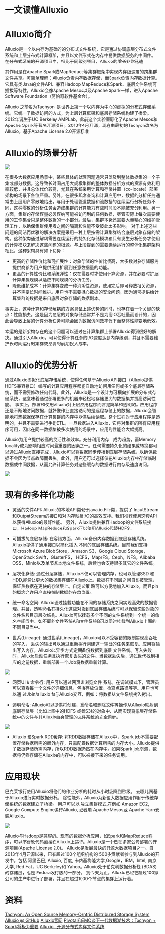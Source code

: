 # 一文读懂Alluxio

# Alluxio简介

Alluxio是一个以内存为基础的的分布式文件系统，它是通过协调底层分布式文件系统和上层分布式计算框架，并且以文件形式在内存中提供数据服务的中间件。 在分布式系统的开源项目中，相比于同级别项目，Alluxio的增长非常迅速

其作用是在Apache Spark或MapReduce等集群框架中实现内存级速度的跨集群文件共享。可简单理解：Alluxio负责内存数据存储，而Spark负责内存数据计算。它具有类Java的文件API、兼容Hadoop MapReduce和Spark、底层文件系统可插拔等特性。Alluxio会像Apache Mesos以及Apache Spark一样，进入Apache Software Foundation（阿帕奇软件基金会）。

Alluxio 之前名为Tachyon, 是世界上第一个以内存为中心的虚拟的分布式存储系统。它统一了数据访问的方式，为上层计算框架和底层存储系统构建了桥梁。2012年诞生于UC Berkeley AMPLab，此前这个实验室孵化了Apache Mesos和Apache Spark等著名开源项目。2013年4月开源，现在由最初的Tachyon改名为Alluxio，基于Apache License 2.0开源标准

# Alluxio的场景分析

![](img/2.png)

在很多大数据应用场景中，某些具体的处理问题通常只涉及到整体数据集的一个子集或部分数据。这导致长时间占用大规模集群的整体数据分析方式的资源有效利用率较低，并且总体代价较高，尤其在系统采用计算和存储并置（co-locate）部署架构的场景下各位严重。另外，在很多即席查询和计算应用中，数据的分析任务通常由上层用户零散地给出，与用于处理管道数据和流数据的连续运行分析任务不同，这种零散的分析任务会造成集群的计算能力有些时间段不能被充分利用。另一方面，集群的存储容量必须容纳可能被访问到的任何数据，尽管实际上每次需要使用的工作集合只是整体数据的一小部分。最后，集群本身还需要大量精心的维护管理工作，以确保集群使用者之间的隔离和性能不受彼此太多影响。
对于上述这些问题的简洁而优雅的解决方案是采用一种上层按需计算集群结合底层对象存储的架构。这种架构通过解耦需要连续运行的持久化存储模块和只有发生分析任务才使用的计算模块来解决这些问题的根源。与上段提到的需要连续运行的整体化集群架构相比，这种架构具有如下优势：

* 更高的存储性价比和可扩展性：对象存储的性价比很高，大多数对象存储服务提供商都为用户提供无缝扩展到任意数据量的功能。
* 更高的计算性价比和系统弹性：仅在需要时才使用计算资源，并在必要时扩展计算集群规模以适应不同规模的分析任务。
* 降低维护成本：计算集群变成一种消耗性资源，使用完后即可释放相关资源，并不需要长时间维护。用户也不需要担心数据的安全问题，因为通常提供给计算集群的数据是来自底层对象存储的数据副本。

事实上，这种计算和存储解耦的方案具备上述优势的同时，也存在着一个关键的缺点：性能损失。这是因为底层的对象存储通常并不是为高IO吞吐量而设计的，因此会导致上层的计算分析任务可能会因为数据访问效率低下而整体性能变地低效。

幸运的是新架构存在的这个问题可以通过在计算集群上部署Alluxio得到很好的解决。通过引入Alluxio，可以使得计算任务的I/O速度达到内存级别，并且不需要维护长时间运行的集群或昂贵的前期投入成本。

# Alluxio的优势分析

通过Alluxio虚拟化底层存储系统，使得任何基于Alluxio API接口（Alluxio提供HDFS兼容接口）编写的计算应用程序都能自动地访问用任何或多个底层存储系统，而不需要修改任何代码。此外，Alluxio是一个设计为可横向扩展的分布式存储系统，这意味着通过部署更多的机器来轻松地存储更大的数据集并提高访问性能。 事实上，部署和使用Alluxio对上层应用程序而言是简单和透明的。应用程序还是不断地访问数据，就好像作业直接访问的是远程存储上的数据，Alluxio会智能地将热数据保存在计算集群的内存中以供后续读取。整个过程对于应用程序是透明的，并且不需要进行手动ETL。一旦数据进入Alluxio，它将对集群的所有应用程序可用，因此在同一数据集被多次使用的场景中，应用的性能会大幅提高。 

Alluxio为用户提供较高的灵活性和效率。充分利用内存，成为趋势，而Memory locality成为影响相应时间最重要的因素之一。任何需要持久化的结果或转换都可以通过Alluxio直接完成，Alluxio可以将数据同步传播到底层存储系统，以确保数据不会因为节点故障而丢失。此外，用户还可以选择仅在Alluxio内存中存储临时数据或中间数据，从而允许计算任务对这些缓存的数据进行内存级速度访问。

![](img/1.png)

# 现有的多样化功能

* 灵活的文件API: Alluxio的本地API类似于java.io.File类，提供了 InputStream和OutputStream的接口和对内存映射I/O的高效支持。我们推荐使用这套API以获得Alluxio的最好性能。 另外，Alluxio提供兼容Hadoop的文件系统接口，Hadoop MapReduce和Spark可以使用Alluxio代替HDFS。

* 可插拔的底层存储: 在容错方面，Alluxio备份内存数据到底层存储系统。Alluxio提供了通用接口以简化插入 不同的底层存储系统。目前我们支持Microsoft Azure Blob Store，Amazon S3，Google Cloud Storage，OpenStack Swift，GlusterFS， HDFS，MaprFS，Ceph，NFS，Alibaba OSS，Minio以及单节点本地文件系统，后续也会支持很多其它的文件系统。

* 层次化存储: 通过分层存储，Alluxio不仅可以管理内存，也可以管理SSD 和HDD,能够让更大的数据集存储在Alluxio上。数据在不同层之间自动被管理，保证热数据在更快的存储层上。自定义策 略可以方便地加入Alluxio，而且pin的概念允许用户直接控制数据的存放位置。

* 统一命名空间: Alluxio通过挂载功能在不同的存储系统之间实现高效的数据管理。并且，透明命名在持久化这些对象到底层存储系统时可以保留这些对象的文件名和目录层次结构。Alluxio可以挂载多个不同的文件系统到一个统一的命名空间当中，如不同的文件系统A和文件系统B可以同时挂载到Alluxio上面的不同目录当中。

* 世系(Lineage): 通过世系(Lineage)，Alluxio可以不受容错的限制实现高吞吐的写入， 丢失的输出可以通过重新执行创建这一输出的任务来恢复。应用将输出写入内存，Alluxio以异步方式定期备份数据到底层 文件系统。写入失败时，Alluxio启动任务重执行恢复丢失的文件。当数据丢失后，通过世代找到相应的之前数据，重新部署一个Job将数据重新计算。

![](img/5.png)

* 网页UI & 命令行: 用户可以通过网页UI浏览文件 系统。在调试模式下，管理员可以查看每一个文件的详细信息，包括存放位置，检查点路径等等。用户也可以通 过./bin/alluxio fs与Alluxio交互，例如：将数据从文件系统拷入拷出。

* 透明命名: Alluxio可以提供将创建，重命名和删除文件等操作从Alluxio映射到底层存储层（比如上图中的HDFS 或者S3)的对象中，从而实现将底层存储系统中的文件与其Alluxio自身管理的文件系统的完全同步。

![](img/4.png)

* Alluxio 和Spark RDD缓存: 将RDD数据存储在Alluxio中，Spark job不需要配置存储数据所需的额外内存，只需配置数据计算所需的内存大小。Alluxio提供了数据存储所需内存，所以RDD数据仍然在内存中。如果Spark job崩溃，数据将仍然存储在Alluxio的内存中，可以被接下来的任务调用。


# 应用现状


巴克莱银行使用Alluxio将他们的作业分析的耗时从小时级降到秒级。 去哪儿网基于Alluxio进行实时数据分析。 除性能外，Alluxio为新型大数据应用作用于传统存储系统的数据建立了桥梁。 用户可以以 独立集群模式,在例如 Amazon EC2, Google Compute Engine运行Alluxio, 或者用 Apache Mesos或 Apache Yarn安装Alluxio。

![](img/6.png)

Alluxio与Hadoop是兼容的。现有的数据分析应用，如Spark和MapReduce程序，可以不修改代码直接在Alluxio上运行。Alluxio是一个已在多家公司部署的开源项目(Apache License 2.0)。 Alluxio是发展最快的开源大数据项目之一。自2013年4月开源以来，已有超过100个组织机构的 500多贡献者参与到Alluxio的开发中。包括 阿里巴巴, Alluxio, 百度, 卡内基梅隆大学,Google，IBM，Intel, 南京大学, Red Hat，UC Berkeley和 Yahoo。Alluxio处于伯克利数据分析栈 (BDAS)的存储层，也是 Fedora发行版的一部分。 到今天为止，Alluxio已经在超过100家公司的生产中进行了部署，并且在超过1000个节点的集群上运行着。



# 资料

[Tachyon: An Open Source Memory-Centric Distributed Storage System](http://docs.huihoo.com/alluxio/Tachyon-An-Open-Source-Memory-Centric-Distributed-Storage-System.pdf)
[Alluxio @ GitHub](https://github.com/Alluxio/alluxio)
[Alluxio官网](http://alluxio.org/)
[Pivotal和EMC谈下一代数据湖技术：Tachyon + Spark将极为重要](http://www.infoq.com/cn/news/2014/10/pivotal-tachyon)
[Alluxio : 开源分布式内存文件系统](https://zhuanlan.zhihu.com/p/20624086)